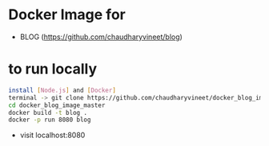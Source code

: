 # Docker Image for 
 - BLOG (https://github.com/chaudharyvineet/blog)

# to run locally

``` sh 
install [Node.js] and [Docker]
terminal -> git clone https://github.com/chaudharyvineet/docker_blog_image.git
cd docker_blog_image_master
docker build -t blog .
docker -p run 8080 blog

```
- visit localhost:8080

